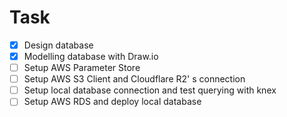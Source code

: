 # Task

- [x] Design database
- [x] Modelling database with Draw.io
- [ ] Setup AWS Parameter Store
- [ ] Setup AWS S3 Client and Cloudflare R2' s connection
- [ ] Setup local database connection and test querying with knex
- [ ] Setup AWS RDS and deploy local database
